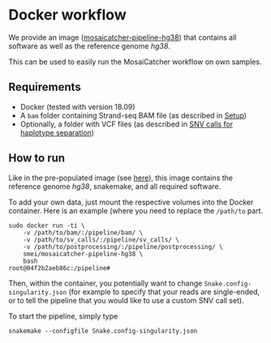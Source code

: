 # Docker workflow

We provide an image ([mosaicatcher-pipeline-hg38](https://hub.docker.com/r/smei/mosaicatcher-pipeline-rpe-1)) that contains all software as well as the reference genome *hg38*.

This can be used to easily run the MosaiCatcher workflow on own samples.


## Requirements

* Docker (tested with version 18.09)
* A `bam` folder containing Strand-seq BAM file (as described in [Setup](../README.md))
* Optionally, a folder with VCF files (as described in [SNV calls for haplotype separation](../README.md))

## How to run

Like in the pre-populated image (see [here](Docker-example.md)), this image contains the reference genome *hg38*, snakemake, and all required software.

To add your own data, just mount the respective volumes into the Docker container. Here is an example (where you need to replace the `/path/to` part.

```
sudo docker run -ti \
    -v /path/to/bam/:/pipeline/bam/ \
    -v /path/to/sv_calls/:/pipeline/sv_calls/ \
    -v /path/to/postprocessing/:/pipeline/postprocessing/ \
    smei/mosaicatcher-pipeline-hg38 \
    bash
root@04f2b2aeb86c:/pipeline#
```

Then, within the container, you potentially want to change `Snake.config-singularity.json` (for example to specify that your reads are single-ended, or to tell the pipeline that you would like to use a custom SNV call set).

To start the pipeline, simply type

```
snakemake --configfile Snake.config-singularity.json
```
